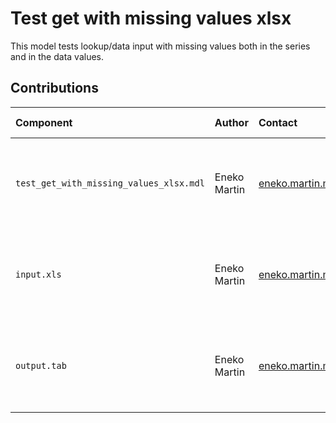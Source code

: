 Test get with missing values xlsx
===============

This model tests lookup/data input with missing values both in the series and in the data values.


Contributions
-------------

| Component                           | Author          | Contact                         | Date    | Software Version                                      |
|:----------------------------------- |:--------------- |:------------------------------- |:-------- |:---------------------------------------------------- |
| `test_get_with_missing_values_xlsx.mdl`               | Eneko Martin    | eneko.martin.martinez@gmail.com | 01/25/20 | Vensim DSS for Windows 7.3.4 single precision (x32)  |
| `input.xls`                         | Eneko Martin    | eneko.martin.martinez@gmail.com | 01/25/20 | Vensim DSS for Windows 7.3.4 single precision (x32)  |
| `output.tab `                       | Eneko Martin    | eneko.martin.martinez@gmail.com | 01/25/20 | Vensim DSS for Windows 7.3.4 single precision (x32)  |
